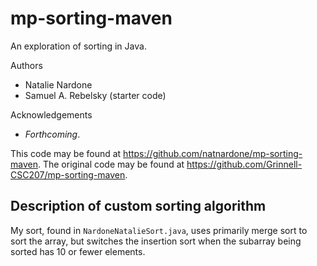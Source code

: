 # mp-sorting-maven

An exploration of sorting in Java.

Authors

* Natalie Nardone
* Samuel A. Rebelsky (starter code)

Acknowledgements

* _Forthcoming_.

This code may be found at <https://github.com/natnardone/mp-sorting-maven>. The original code may be found at <https://github.com/Grinnell-CSC207/mp-sorting-maven>.

Description of custom sorting algorithm
---------------------------------------

My sort, found in `NardoneNatalieSort.java`, uses primarily merge sort to sort the array, but switches the insertion sort when the subarray being sorted has 10 or fewer elements.
